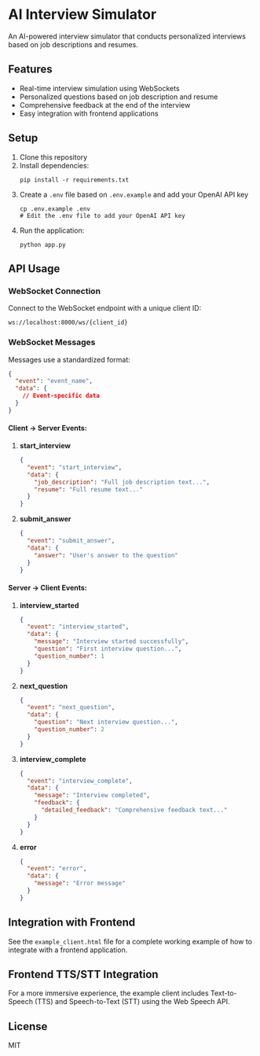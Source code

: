 
# AI Interview Simulator

An AI-powered interview simulator that conducts personalized interviews based on job descriptions and resumes.

## Features

- Real-time interview simulation using WebSockets
- Personalized questions based on job description and resume
- Comprehensive feedback at the end of the interview
- Easy integration with frontend applications

## Setup

1. Clone this repository
2. Install dependencies:
   ```
   pip install -r requirements.txt
   ```
3. Create a `.env` file based on `.env.example` and add your OpenAI API key
   ```
   cp .env.example .env
   # Edit the .env file to add your OpenAI API key
   ```
4. Run the application:
   ```
   python app.py
   ```

## API Usage

### WebSocket Connection

Connect to the WebSocket endpoint with a unique client ID:
```
ws://localhost:8000/ws/{client_id}
```

### WebSocket Messages

Messages use a standardized format:
```json
{
  "event": "event_name",
  "data": {
    // Event-specific data
  }
}
```

#### Client -> Server Events:

1. **start_interview**
   ```json
   {
     "event": "start_interview",
     "data": {
       "job_description": "Full job description text...",
       "resume": "Full resume text..."
     }
   }
   ```

2. **submit_answer**
   ```json
   {
     "event": "submit_answer",
     "data": {
       "answer": "User's answer to the question"
     }
   }
   ```

#### Server -> Client Events:

1. **interview_started**
   ```json
   {
     "event": "interview_started",
     "data": {
       "message": "Interview started successfully",
       "question": "First interview question...",
       "question_number": 1
     }
   }
   ```

2. **next_question**
   ```json
   {
     "event": "next_question",
     "data": {
       "question": "Next interview question...",
       "question_number": 2
     }
   }
   ```

3. **interview_complete**
   ```json
   {
     "event": "interview_complete",
     "data": {
       "message": "Interview completed",
       "feedback": {
         "detailed_feedback": "Comprehensive feedback text..."
       }
     }
   }
   ```

4. **error**
   ```json
   {
     "event": "error",
     "data": {
       "message": "Error message"
     }
   }
   ```

## Integration with Frontend

See the `example_client.html` file for a complete working example of how to integrate with a frontend application.

## Frontend TTS/STT Integration

For a more immersive experience, the example client includes Text-to-Speech (TTS) and Speech-to-Text (STT) using the Web Speech API.

## License

MIT
